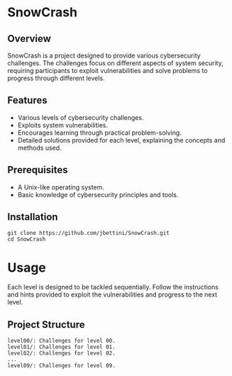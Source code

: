 # SnowCrash

## Overview
SnowCrash is a project designed to provide various cybersecurity challenges. The challenges focus on different aspects of system security, requiring participants to exploit vulnerabilities and solve problems to progress through different levels.

## Features
-   Various levels of cybersecurity challenges.
-   Exploits system vulnerabilities.
-   Encourages learning through practical problem-solving.
-   Detailed solutions provided for each level, explaining the concepts and methods used.

## Prerequisites
-   A Unix-like operating system.
-   Basic knowledge of cybersecurity principles and tools.

## Installation
```
git clone https://github.com/jbettini/SnowCrash.git
cd SnowCrash
```

# Usage
Each level is designed to be tackled sequentially. Follow the instructions and hints provided to exploit the vulnerabilities and progress to the next level.

## Project Structure
    level00/: Challenges for level 00.
    level01/: Challenges for level 01.
    level02/: Challenges for level 02.
    ...
    level09/: Challenges for level 09.
